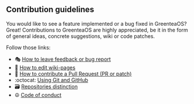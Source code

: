 ## Contribution guidelines

You would like to see a feature implemented or a bug fixed in GreenteaOS? Great! Contributions to GreenteaOS are highly appreciated, be it in the form of general ideas, concrete suggestions, wiki or code patches.

Follow those links:

* :performing_arts: [How to leave feedback or bug report](https://github.com/GreenteaOS/Greentea/blob/master/User-Guide/Issues.md)
* :book: [How to edit wiki-pages](https://github.com/GreenteaOS/Greentea/blob/master/User-Guide/Wiki-How.md)
* :sunrise: [How to contribute a Pull Request (PR or patch)](https://github.com/GreenteaOS/Greentea/blob/master/Developer-Guide/Create-Pull-Request.md)
* :octocat: [Using Git and GitHub](https://github.com/GreenteaOS/Greentea/blob/master/Developer-Guide/Git-and-GitHub.md)
* :card_file_box: [Repositories distinction](https://github.com/GreenteaOS/Greentea/blob/master/Developer-Guide/Repos.md)
* :peace_symbol: [Code of conduct](CODE_OF_CONDUCT.md)
